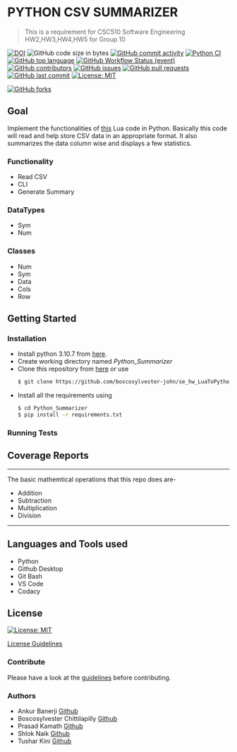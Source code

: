 # PYTHON CSV SUMMARIZER
>This is a requirement for CSC510 Software Engineering HW2,HW3,HW4,HW5 for Group 10

[![DOI](https://zenodo.org/badge/531310181.svg)](https://zenodo.org/badge/latestdoi/531310181)
![GitHub code size in bytes](https://img.shields.io/github/languages/code-size/boscosylvester-john/se_hw_LuaToPython)
[![GitHub commit activity](https://img.shields.io/github/commit-activity/m/boscosylvester-john/se_hw_LuaToPython?color=g)](https://github.com/boscosylvester-john/se_hw_LuaToPython/commits/main)
[![Python CI](https://github.com/boscosylvester-john/se_hw_LuaToPython/actions/workflows/tests.yaml/badge.svg)](https://github.com/boscosylvester-john/se_hw_LuaToPython/actions/workflows/tests.yaml)
[![GitHub top language](https://img.shields.io/github/languages/top/boscosylvester-john/se_hw_LuaToPython)](https://docs.python.org/3/)
[![GitHub Workflow Status (event)](https://img.shields.io/github/workflow/status/boscosylvester-john/se_hw_LuaToPython/Tests?event=push)](https://img.shields.io/github/workflow/status/boscosylvester-john/se_hw_LuaToPython/Tests?event=push)
[![GitHub contributors](https://img.shields.io/github/contributors/boscosylvester-john/se_hw_LuaToPython)](https://github.com/boscosylvester-john/se_hw_LuaToPython/graphs/contributors)
[![GitHub issues](https://img.shields.io/github/issues/boscosylvester-john/se_hw_LuaToPython)](https://github.com/boscosylvester-john/se_hw_LuaToPython/issues)
[![GitHub pull requests](https://img.shields.io/github/issues-pr/boscosylvester-john/se_hw_LuaToPython)](https://github.com/boscosylvester-john/se_hw_LuaToPython/pulls)
[![GitHub last commit](https://img.shields.io/github/last-commit/boscosylvester-john/se_hw_LuaToPython)](https://github.com/boscosylvester-john/se_hw_LuaToPython/commits/main)
[![License: MIT](https://img.shields.io/badge/License-MIT-yellow.svg)](https://opensource.org/licenses/MIT)

[![GitHub forks](https://img.shields.io/github/forks/boscosylvester-john/se_hw_LuaToPython?style=social)](https://github.com/boscosylvester-john/se_hw_LuaToPython/network/members)

## Goal
Implement the functionalities of [this](https://github.com/txt/se22/blob/main/etc/pdf/csv.pdf) Lua code in Python. Basically this code will read and help store CSV data in an appropriate format. It also summarizes the data column wise and displays a few statistics.

### Functionality
* Read CSV
* CLI
* Generate Summary
### DataTypes
* Sym
* Num

### Classes
* Num
* Sym
* Data
* Cols
* Row

## Getting Started
### Installation
* Install python 3.10.7 from [here](https://www.python.org/downloads/).
* Create working directory named _Python_Summarizer_
* Clone this repository from [here](https://github.com/boscosylvester-john/se_hw_LuaToPython.git) or use
    ```bash
    $ git clone https://github.com/boscosylvester-john/se_hw_LuaToPython
    ```
* Install all the requirements using
    ```bash
    $ cd Python_Summarizer
    $ pip install -r requirements.txt
    ```

### Running Tests

## Coverage Reports
___
The basic mathemtical operations that this repo does are-
* Addition
* Subtraction
* Multiplication
* Division

___



## Languages and Tools used
* Python
* Github Desktop
* Git Bash
* VS Code
* Codacy

## License
[![License: MIT](https://img.shields.io/badge/License-MIT-yellow.svg)](https://opensource.org/licenses/MIT)


[License Guidelines](https://github.com/boscosylvester-john/se_hw_LuaToPython/blob/main/LICENSE.md)

### Contribute
Please have a look at the [guidelines](https://github.com/boscosylvester-john/se_hw_LuaToPython/blob/main/CONTRIBUTING.md) before contributing.
### Authors
* Ankur Banerji [Github](https://github.com/ankurbanerji3)
* Boscosylvester Chittilapilly [Github](https://github.com/boscosylvester-john)
* Prasad Kamath [Github](https://github.com/kamathprasad9)
* Shlok Naik [Github](https://github.com/shlokio)
* Tushar Kini [Github](https://github.com/tusharkini)